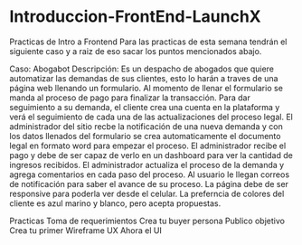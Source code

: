 # Introduccion-FrontEnd-LaunchX

Practicas de Intro a Frontend
Para las practicas de esta semana tendrán el siguiente caso y a raiz de eso sacar los puntos mencionados abajo.

Caso: Abogabot Descripción: Es un despacho de abogados que quiere automatizar las demandas de sus clientes, esto lo harán a traves de una página web llenando un formulario. 
Al momento de llenar el formulario se manda al proceso de pago para finalizar la transacción. Para dar seguimiento a su demanda, el cliente crea una cuenta en la plataforma 
y verá el seguimiento de cada una de las actualizaciones del proceso legal. El administrador del sitio recbe la notificación de una nueva demanda y con los datos llenados 
del formulario se crea automaticamente el documento legal en formato word para empezar el proceso. El administrador recibe el pago y debe de ser capaz de verlo en un dashboard 
para ver la cantidad de ingresos recibidos. El administrador actualiza el proceso de la demanda y agrega comentarios en cada paso del proceso. Al usuario le llegan correos 
de notificación para saber el avance de su proceso. La página debe de ser responsive para poderla ver desde el celular. 
La preferncia de colores del cliente es azul marino y blanco, pero acepta propuestas.


Practicas
   Toma de requerimientos
   Crea tu buyer persona
   Publico objetivo
   Crea tu primer Wireframe UX
   Ahora el UI
